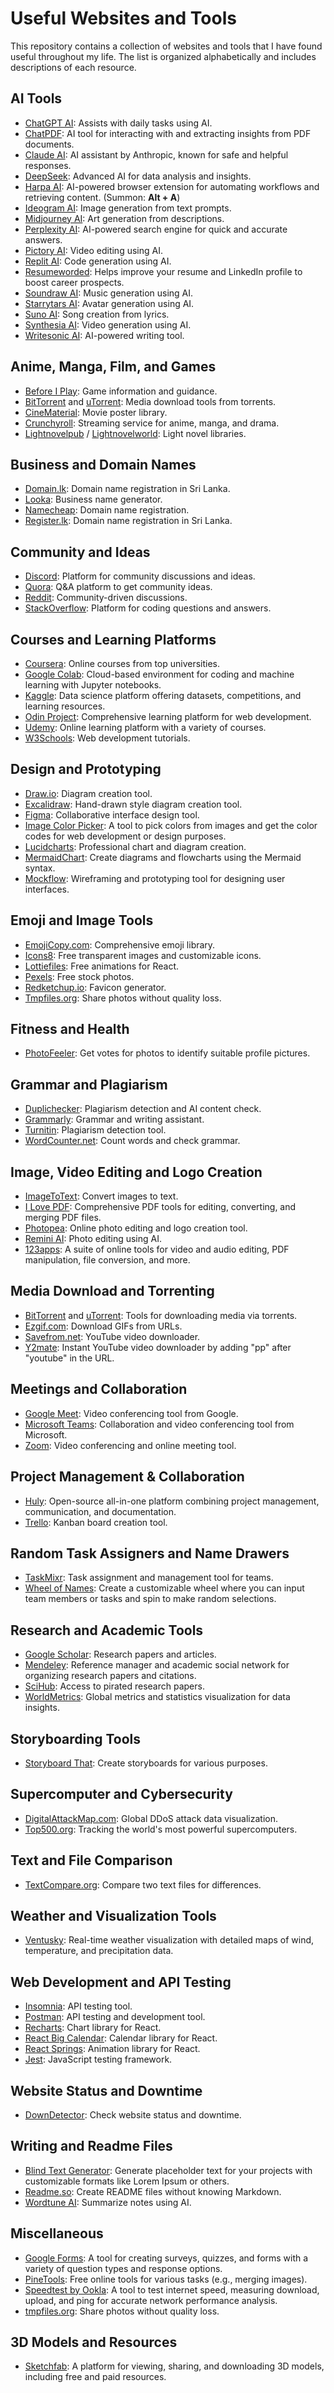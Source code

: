 # Useful Websites and Tools

This repository contains a collection of websites and tools that I have found useful throughout my life. The list is organized alphabetically and includes descriptions of each resource.

## AI Tools
- [ChatGPT AI](https://chat.openai.com): Assists with daily tasks using AI.
- [ChatPDF](https://www.chatpdf.com): AI tool for interacting with and extracting insights from PDF documents.
- [Claude AI](https://claude.ai): AI assistant by Anthropic, known for safe and helpful responses.
- [DeepSeek](https://www.deepseek.com): Advanced AI for data analysis and insights.
- [Harpa AI](https://www.harpa.ai): AI-powered browser extension for automating workflows and retrieving content. (Summon: **Alt + A**)
- [Ideogram AI](https://ideogram.ai): Image generation from text prompts.
- [Midjourney AI](https://www.midjourney.com): Art generation from descriptions.
- [Perplexity AI](https://www.perplexity.ai): AI-powered search engine for quick and accurate answers.
- [Pictory AI](https://pictory.ai): Video editing using AI.
- [Replit AI](https://replit.com): Code generation using AI.
- [Resumeworded](https://resumeworded.com): Helps improve your resume and LinkedIn profile to boost career prospects.
- [Soundraw AI](https://soundraw.io): Music generation using AI.
- [Starrytars AI](https://starrytars.com): Avatar generation using AI.
- [Suno AI](https://suno.ai): Song creation from lyrics.
- [Synthesia AI](https://www.synthesia.io): Video generation using AI.
- [Writesonic AI](https://writesonic.com): AI-powered writing tool.

## Anime, Manga, Film, and Games
- [Before I Play](https://beforeiplay.com): Game information and guidance.
- [BitTorrent](https://www.bittorrent.com) and [uTorrent](https://www.utorrent.com): Media download tools from torrents.
- [CineMaterial](https://www.cinematerial.com): Movie poster library.
- [Crunchyroll](https://www.crunchyroll.com): Streaming service for anime, manga, and drama.
- [Lightnovelpub](https://www.lightnovelpub.com) / [Lightnovelworld](https://www.lightnovelworld.com): Light novel libraries.

## Business and Domain Names
- [Domain.lk](https://domain.lk): Domain name registration in Sri Lanka.
- [Looka](https://looka.com): Business name generator.
- [Namecheap](https://www.namecheap.com): Domain name registration.
- [Register.lk](https://www.register.lk): Domain name registration in Sri Lanka.

## Community and Ideas
- [Discord](https://discord.com): Platform for community discussions and ideas.
- [Quora](https://www.quora.com): Q&A platform to get community ideas.
- [Reddit](https://www.reddit.com): Community-driven discussions.
- [StackOverflow](https://stackoverflow.com): Platform for coding questions and answers.

## Courses and Learning Platforms
- [Coursera](https://www.coursera.org): Online courses from top universities.
- [Google Colab](https://colab.research.google.com): Cloud-based environment for coding and machine learning with Jupyter notebooks.
- [Kaggle](https://www.kaggle.com): Data science platform offering datasets, competitions, and learning resources.
- [Odin Project](https://www.theodinproject.com): Comprehensive learning platform for web development.
- [Udemy](https://www.udemy.com): Online learning platform with a variety of courses.
- [W3Schools](https://www.w3schools.com): Web development tutorials.

## Design and Prototyping
- [Draw.io](https://draw.io): Diagram creation tool.
- [Excalidraw](https://excalidraw.com): Hand-drawn style diagram creation tool.
- [Figma](https://www.figma.com): Collaborative interface design tool.
- [Image Color Picker](https://imagecolorpicker.com): A tool to pick colors from images and get the color codes for web development or design purposes.
- [Lucidcharts](https://www.lucidchart.com): Professional chart and diagram creation.
- [MermaidChart](https://www.mermaidchart.com): Create diagrams and flowcharts using the Mermaid syntax.
- [Mockflow](https://www.mockflow.com): Wireframing and prototyping tool for designing user interfaces.

## Emoji and Image Tools
- [EmojiCopy.com](https://www.emojicopy.com): Comprehensive emoji library.
- [Icons8](https://icons8.com): Free transparent images and customizable icons.
- [Lottiefiles](https://lottiefiles.com): Free animations for React.
- [Pexels](https://www.pexels.com): Free stock photos.
- [Redketchup.io](https://redketchup.io): Favicon generator.
- [Tmpfiles.org](https://tmpfiles.org): Share photos without quality loss.

## Fitness and Health
- [PhotoFeeler](https://www.photofeeler.com): Get votes for photos to identify suitable profile pictures.

## Grammar and Plagiarism
- [Duplichecker](https://www.duplichecker.com): Plagiarism detection and AI content check.
- [Grammarly](https://www.grammarly.com): Grammar and writing assistant.
- [Turnitin](https://www.turnitin.com): Plagiarism detection tool.
- [WordCounter.net](https://www.wordcounter.net): Count words and check grammar.

## Image, Video Editing and Logo Creation
- [ImageToText](https://imagetotext.info): Convert images to text.
- [I Love PDF](https://www.ilovepdf.com): Comprehensive PDF tools for editing, converting, and merging PDF files.
- [Photopea](https://www.photopea.com): Online photo editing and logo creation tool.
- [Remini AI](https://www.remini.ai): Photo editing using AI.
- [123apps](https://123apps.com): A suite of online tools for video and audio editing, PDF manipulation, file conversion, and more.

## Media Download and Torrenting
- [BitTorrent](https://www.bittorrent.com) and [uTorrent](https://www.utorrent.com): Tools for downloading media via torrents.
- [Ezgif.com](https://ezgif.com): Download GIFs from URLs.
- [Savefrom.net](https://en.savefrom.net): YouTube video downloader.
- [Y2mate](https://www.y2mate.com): Instant YouTube video downloader by adding "pp" after "youtube" in the URL.

## Meetings and Collaboration
- [Google Meet](https://meet.google.com): Video conferencing tool from Google.
- [Microsoft Teams](https://www.microsoft.com/en-us/microsoft-teams/group-chat-software): Collaboration and video conferencing tool from Microsoft.
- [Zoom](https://zoom.us): Video conferencing and online meeting tool.

## Project Management & Collaboration
- [Huly](https://huly.io/): Open-source all-in-one platform combining project management, communication, and documentation.
- [Trello](https://trello.com): Kanban board creation tool.

## Random Task Assigners and Name Drawers
- [TaskMixr](https://taskmixr.com): Task assignment and management tool for teams.
- [Wheel of Names](https://wheelofnames.com/): Create a customizable wheel where you can input team members or tasks and spin to make random selections.

## Research and Academic Tools
- [Google Scholar](https://scholar.google.com): Research papers and articles.
- [Mendeley](https://www.mendeley.com/): Reference manager and academic social network for organizing research papers and citations.
- [SciHub](https://sci-hub.se): Access to pirated research papers.
- [WorldMetrics](https://worldmetrics.org): Global metrics and statistics visualization for data insights.

## Storyboarding Tools
- [Storyboard That](https://www.storyboardthat.com): Create storyboards for various purposes.

## Supercomputer and Cybersecurity
- [DigitalAttackMap.com](https://www.digitalattackmap.com): Global DDoS attack data visualization.
- [Top500.org](https://www.top500.org): Tracking the world's most powerful supercomputers.

## Text and File Comparison
- [TextCompare.org](https://www.textcompare.org): Compare two text files for differences.

## Weather and Visualization Tools
- [Ventusky](https://www.ventusky.com): Real-time weather visualization with detailed maps of wind, temperature, and precipitation data.

## Web Development and API Testing
- [Insomnia](https://insomnia.rest): API testing tool.
- [Postman](https://www.postman.com): API testing and development tool.
- [Recharts](https://recharts.org): Chart library for React.
- [React Big Calendar](https://github.com/jquense/react-big-calendar): Calendar library for React.
- [React Springs](https://www.react-spring.io): Animation library for React.
- [Jest](https://jestjs.io): JavaScript testing framework.

## Website Status and Downtime
- [DownDetector](https://downdetector.com): Check website status and downtime.

## Writing and Readme Files
- [Blind Text Generator](https://www.blindtextgenerator.com): Generate placeholder text for your projects with customizable formats like Lorem Ipsum or others.
- [Readme.so](https://readme.so): Create README files without knowing Markdown.
- [Wordtune AI](https://www.wordtune.com): Summarize notes using AI.

## Miscellaneous
- [Google Forms](https://www.google.com/forms/about/): A tool for creating surveys, quizzes, and forms with a variety of question types and response options.
- [PineTools](https://pinetools.com): Free online tools for various tasks (e.g., merging images).
- [Speedtest by Ookla](https://www.speedtest.net): A tool to test internet speed, measuring download, upload, and ping for accurate network performance analysis.
- [tmpfiles.org](https://tmpfiles.org): Share photos without quality loss.

## 3D Models and Resources
- [Sketchfab](https://sketchfab.com): A platform for viewing, sharing, and downloading 3D models, including free and paid resources.


